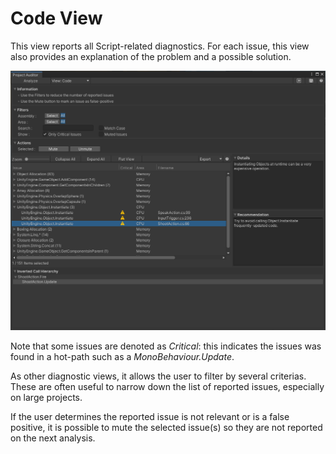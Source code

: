 <a name="Code"></a>
# Code View
This view reports all Script-related diagnostics. For each issue, this view also provides an explanation of the problem and a possible solution.

<img src="images/code.png">

Note that some issues are denoted as *Critical*: this indicates the issues was found in a hot-path such as a *MonoBehaviour.Update*. 

As other diagnostic views, it allows the user to filter by several criterias. These are often useful to narrow down the list of reported issues, especially on large projects.

If the user determines the reported issue is not relevant or is a false positive, it is possible to mute the selected issue(s) so they are not reported on the next analysis.
